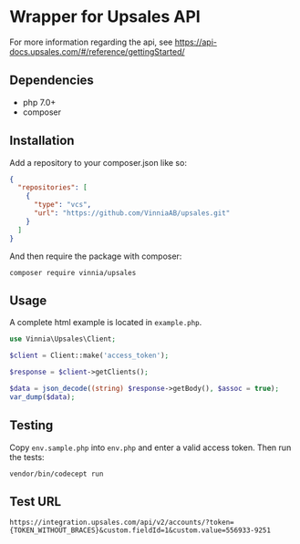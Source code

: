 # Wrapper for Upsales API
For more information regarding the api, see https://api-docs.upsales.com/#/reference/gettingStarted/

## Dependencies
- php 7.0+
- composer

## Installation
Add a repository to your composer.json like so:
```json
{
  "repositories": [
    {
      "type": "vcs",
      "url": "https://github.com/VinniaAB/upsales.git"
    }
  ]
}
```

And then require the package with composer:
```shell
composer require vinnia/upsales
```

## Usage
A complete html example is located in `example.php`.

```php
use Vinnia\Upsales\Client;

$client = Client::make('access_token');

$response = $client->getClients();

$data = json_decode((string) $response->getBody(), $assoc = true);
var_dump($data);
```

## Testing
Copy `env.sample.php` into `env.php` and enter a valid access token. Then run the tests:
```shell
vendor/bin/codecept run
```

## Test URL
```
https://integration.upsales.com/api/v2/accounts/?token={TOKEN_WITHOUT_BRACES}&custom.fieldId=1&custom.value=556933-9251
```
